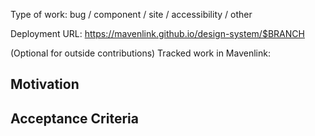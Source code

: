 Type of work: bug / component / site / accessibility / other

Deployment URL: https://mavenlink.github.io/design-system/$BRANCH

(Optional for outside contributions) Tracked work in Mavenlink:

## Motivation

<!-- This section is reserved for reasoning and historical context on the proposed change set -->
<!-- END MOTIVIATION-->

## Acceptance Criteria

<!-- This section is reserved for documenting the qualifiers for accepting the PR (besides a green build) -->
<!-- END ACCEPTANCE CRITERIA -->
